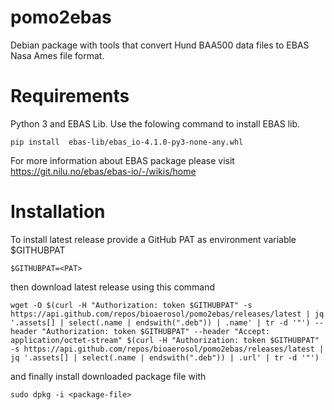 # pomo2ebas
Debian package with tools that convert Hund BAA500 data files to EBAS Nasa Ames file format.

# Requirements
Python 3 and 
EBAS Lib. Use the folowing command to install EBAS lib.
```
pip install  ebas-lib/ebas_io-4.1.0-py3-none-any.whl
```
For more information about EBAS package please visit https://git.nilu.no/ebas/ebas-io/-/wikis/home

# Installation
To install latest release provide a GitHub PAT as environment variable $GITHUBPAT
```
$GITHUBPAT=<PAT>
```
then download latest release using this command
```
wget -O $(curl -H "Authorization: token $GITHUBPAT" -s https://api.github.com/repos/bioaerosol/pomo2ebas/releases/latest | jq '.assets[] | select(.name | endswith(".deb")) | .name' | tr -d '"') --header "Authorization: token $GITHUBPAT" --header "Accept: application/octet-stream" $(curl -H "Authorization: token $GITHUBPAT" -s https://api.github.com/repos/bioaerosol/pomo2ebas/releases/latest | jq '.assets[] | select(.name | endswith(".deb")) | .url' | tr -d '"')
```
and finally install downloaded package file with
```
sudo dpkg -i <package-file>
```
